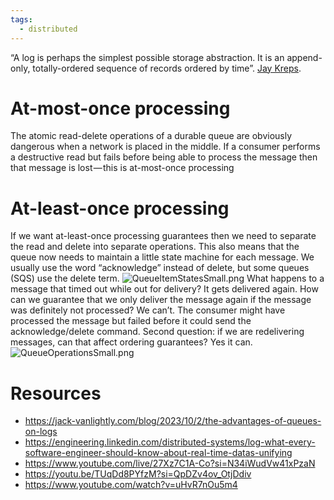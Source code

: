 ```yaml
---
tags:
  - distributed
---
```

“A log is perhaps the simplest possible storage abstraction. It is an append-only, totally-ordered sequence of records ordered by time”. [Jay Kreps](https://engineering.linkedin.com/distributed-systems/log-what-every-software-engineer-should-know-about-real-time-datas-unifying).

# At-most-once processing
The atomic read-delete operations of a durable queue are obviously dangerous when a network is placed in the middle. If a consumer performs a destructive read but fails before being able to process the message then that message is lost — this is at-most-once processing

# At-least-once processing
If we want at-least-once processing guarantees then we need to separate the read and delete into separate operations. This also means that the queue now needs to maintain a little state machine for each message. We usually use the word “acknowledge” instead of delete, but some queues (SQS) use the delete term.
![QueueItemStatesSmall.png](QueueItemStatesSmall.png)
What happens to a message that timed out while out for delivery? It gets delivered again. How can we guarantee that we only deliver the message again if the message was definitely not processed? We can’t. The consumer might have processed the message but failed before it could send the acknowledge/delete command. Second question: if we are redelivering messages, can that affect ordering guarantees? Yes it can.
![QueueOperationsSmall.png](QueueOperationsSmall.png)
# Resources
- https://jack-vanlightly.com/blog/2023/10/2/the-advantages-of-queues-on-logs
- https://engineering.linkedin.com/distributed-systems/log-what-every-software-engineer-should-know-about-real-time-datas-unifying
- https://www.youtube.com/live/27Xz7C1A-Co?si=N34iWudVw41xPzaN
- https://youtu.be/TUqDd8PYfzM?si=QpDZv4ov_OtjDdiv
- https://www.youtube.com/watch?v=uHvR7nOu5m4